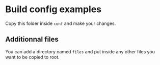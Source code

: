 # Build config examples

Copy this folder inside `conf` and make your changes.

## Additionnal files
You can add a directory named `files` and put inside any other files you want
to be copied to root.
